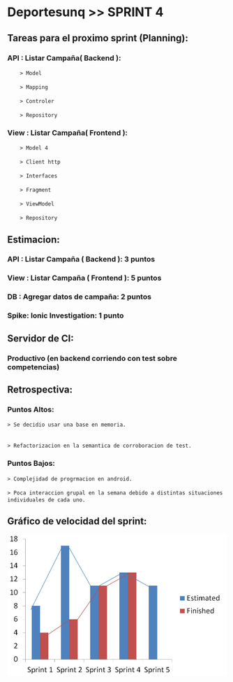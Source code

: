# Deportesunq >> SPRINT 4

## Tareas para el proximo sprint (Planning):

### API : Listar Campaña( Backend ):

		> Model

		> Mapping

		> Controler

		> Repository


### View : Listar Campaña( Frontend ):

		> Model 4

		> Client http

		> Interfaces

		> Fragment

		> ViewModel

		> Repository



## Estimacion:

### API : Listar Campaña ( Backend ): 3 puntos


### View : Listar Campaña ( Frontend ): 5 puntos


### DB : Agregar datos de campaña: 2 puntos


### Spike: Ionic Investigation: 1 punto



## Servidor de CI:

### Productivo (en backend corriendo con test sobre competencias)


## Retrospectiva:

### Puntos Altos:

	> Se decidio usar una base en memoria.


	> Refactorizacion en la semantica de corroboracion de test.

	

### Puntos Bajos:
	
	> Complejidad de progrmacion en android.
	
	> Poca interaccion grupal en la semana debido a distintas situaciones individuales de cada uno.

	
## Gráfico de velocidad del sprint:
![Gráfico Estimación](./Velocity_sp4.PNG)
